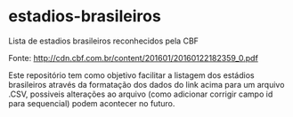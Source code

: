 # estadios-brasileiros
Lista de estadios brasileiros reconhecidos pela CBF

Fonte: http://cdn.cbf.com.br/content/201601/20160122182359_0.pdf

Este repositório tem como objetivo facilitar a listagem dos estádios brasileiros através da formatação dos dados do link acima para um arquivo .CSV, possiveis alterações ao arquivo (como adicionar corrigir campo id para sequencial) podem acontecer no futuro.
